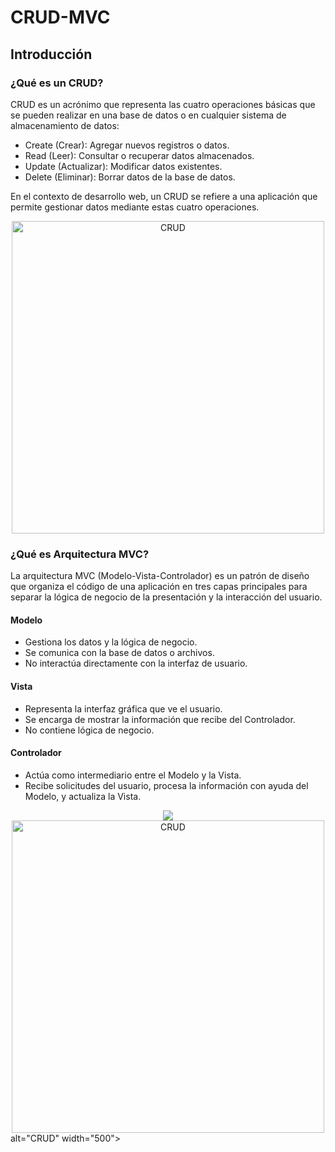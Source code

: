 # CRUD-MVC

<h2>Introducción</h2>

<h3>¿Qué es un CRUD? </h2>

<p>CRUD es un acrónimo que representa las cuatro operaciones básicas que se pueden realizar en una base de datos o en    cualquier sistema de almacenamiento de datos:
<ul>
<li>Create (Crear): Agregar nuevos registros o datos.</li>
<li>Read (Leer): Consultar o recuperar datos almacenados.</li>
<li>Update (Actualizar): Modificar datos existentes.</li>
<li>Delete (Eliminar): Borrar datos de la base de datos.</li>
</ul>
En el contexto de desarrollo web, un CRUD se refiere a una aplicación que permite gestionar datos mediante estas cuatro operaciones. </p>

<div style="text-align: center;">
    <img src="https://cdn.prod.website-files.com/5ff66329429d880392f6cba2/63fdf75ad4a978704fe9ac9c_CRUD%20%20Preview.jpeg" alt="CRUD" width="500">
</div>


<h3>¿Qué es Arquitectura MVC? </h2>

<p>La arquitectura MVC (Modelo-Vista-Controlador) es un patrón de diseño que organiza el código de una aplicación en tres capas principales para separar la lógica de negocio de la presentación y la interacción del usuario.</p>

<h4>Modelo</h4>
<ul>
<li>Gestiona los datos y la lógica de negocio.</li>
<li>Se comunica con la base de datos o archivos.</li>
<li>No interactúa directamente con la interfaz de usuario.</li>
</ul>

<h4>Vista</h4>
<ul>
<li>Representa la interfaz gráfica que ve el usuario.</li>
<li>Se encarga de mostrar la información que recibe del Controlador.</li>
<li>No contiene lógica de negocio.</li>
</ul>

<h4>Controlador</h4>
<ul>
<li>Actúa como intermediario entre el Modelo y la Vista.</li>
<li>Recibe solicitudes del usuario, procesa la información con ayuda del Modelo, y actualiza la Vista.
</li>
</ul>

<div style="text-align: center;">
    <img src="<div style="text-align: center;">
    <img src="https://cdn.prod.website-files.com/5ff66329429d880392f6cba2/63fdf75ad4a978704fe9ac9c_CRUD%20%20Preview.jpeg" alt="CRUD" width="500">
</div> alt="CRUD" width="500">


